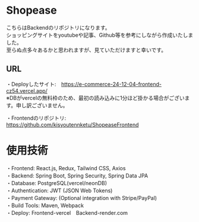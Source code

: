 # Shopease
こちらはBackendのリポジトリになります。  
ショッピングサイトをyoutubeや記事、Github等を参考にしながら作成いたしました。  
至らぬ点多々あるかと思われますが、見ていただけますと幸いです。 
## URL
・Deployしたサイト:　https://e-commerce-24-12-04-frontend-cz54.vercel.app/  
※DBがvercelの無料枠のため、最初の読み込みに1分ほど掛かる場合がございます。申し訳ございません。  
  
・Frontendのリポジトリ:　https://github.com/kisyoutennketu/ShopeaseFrontend
# 使用技術
・Frontend: React.js, Redux, Tailwind CSS, Axios  
・Backend: Spring Boot, Spring Security, Spring Data JPA  
・Database: PostgreSQL(vercel/neonDB)  
・Authentication: JWT (JSON Web Tokens)  
・Payment Gateway: (Optional integration with Stripe/PayPal)  
・Build Tools: Maven, Webpack  
・Deploy: Frontend-vercel　Backend-render.com
